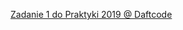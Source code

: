 <a href="https://adamsobiesak.github.io/Zadanie_1//1.html">Zadanie 1 do Praktyki 2019 @ Daftcode</a>
